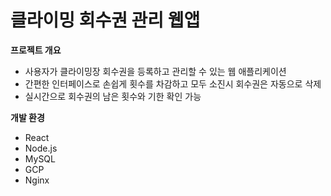 # 클라이밍 회수권 관리 웹앱

**프로젝트 개요**

* 사용자가 클라이밍장 회수권을 등록하고 관리할 수 있는 웹 애플리케이션
* 간편한 인터페이스로 손쉽게 횟수를 차감하고 모두 소진시 회수권은 자동으로 삭제
* 실시간으로 회수권의 남은 횟수와 기한 확인 가능

**개발 환경**

* React
* Node.js
* MySQL
* GCP
* Nginx
